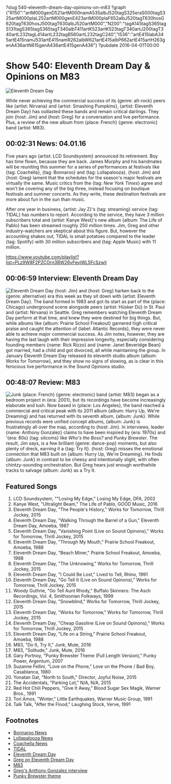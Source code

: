 ?slug 540-eleventh-dream-day-opinions-on-m83
?graph {"R150":"artM000genD521artM000namA535albJ520tagS325eraS000tagS325artM000plaL252artM000genE423artM000plaF652albJ520tagT630hosG620tagT630hosJ500tagT630albJ520artM000","N200":"tagA145tagS365tagS131tagS365tagS365tagT340albT411artK523artK523tagT340artJ200tagT340artL232tagL414artL232tagB560artL232tagC240","I536":"artE415labA345artE415namJ531artE415namR262albW621artE415albP662artE415artH263genA436artN615genA436artE415genA436"}
?pubdate 2016-04-01T00:00

# Show 540: Eleventh Dream Day & Opinions on M83

![Eleventh Dream Day](//static.soundopinions.org/images/2016/eleventhdreamday_web.jpg)

While never achieving the commercial success of its {genre: alt-rock} peers like {artist: Nirvana} and {artist: Smashing Pumpkins}, {artist: Eleventh Dream Day} has outlasted these bands and remain critical darlings. They join {host: Jim} and {host: Greg} for a conversation and live performance. Plus, a review of the new album from {place: French} {genre: electronic} band {artist: M83}.


## 00:02:31 News: 04.01.16

Five years ago {artist: LCD Soundsystem} announced its retirement. Boy has time flown, because they are back. James Murphy and his bandmates will be reuniting this summer for a series of performances at festivals like {tag: Coachella}, {tag: Bonnaroo} and {tag: Lollapalooza}. {host: Jim} and {host: Greg} lament that the schedules for the season's major festivals are virtually the same. Music critics from the {tag: *New York Times*} agree and won't be covering any of the big three, instead focusing on boutique festivals and summer concerts. As they write, these destination festivals are more about fun in the sun than music.

After one year in business, {artist: Jay Z}'s {tag: streaming} service {tag: TIDAL} has numbers to report. According to the service, they have 3 million subscribers total and {artist: Kanye West}'s new album {album: The Life of Pablo} has been streamed roughly 250 million times. Jim, Greg and other industry-watchers are skeptical about this figure. But, however the accounting shakes out, TIDAL is small potatoes compared to the leader {tag: Spotify} with 30 million subscribers and {tag: Apple Music} with 11 million.

https://www.youtube.com/playlist?list=PLz9W8F2PZCOrn3BW26vFeyiWL5FcSzwli

## 00:06:59 Interview: Eleventh Dream Day
![Eleventh Dream Day](//static.soundopinions.org/images/2016/Eleventh-Dream-Day.jpg)
{host: Jim} and {host: Greg} harken back to the {genre: alternative} era this week as they sit down with {artist: Eleventh Dream Day}. The band formed in 1983 and got its start as part of the {place: Chicago} underground scene alongside peers {artist: Hüsker Dü} in St. Paul and {artist: Nirvana} in Seattle. Greg remembers watching Eleventh Dream Day perform at that time, and knew they were destined for big things. But, while albums like {album: Prairie School Freakout} garnered high critical praise and caught the attention of {label: Atlantic Records}, they were never able to achieve major commercial success. As Jim notes, however, they are having the last laugh with their impressive longevity, especially considering founding members {name: Rick Rizzo} and {name: Janet Beveridge Bean} got married, had a child and got divorced, all while maintaining the group. In January Eleventh Dream Day released its eleventh studio album {album: Works for Tomorrow}, and they show no signs of slowing, as is clear in this ferocious live performance in the Sound Opinions studio.  

## 00:48:07 Review: M83
![Junk](http://is1.mzstatic.com/image/thumb/Music69/v4/ac/20/ab/ac20ab21-2622-6b65-8885-b7b9674c72a9/source/600x600bb.jpg "46086389/1086424444")
{place: French} {genre: electronic} band {artist: M83} began as a bedroom project in {era: 2001}, but its recordings have become increasingly elaborate and lush. Now based in {place: Los Angeles}, the band reached a commercial and critical peak with its 2011 album {album: Hurry Up, We're Dreaming} and has returned with its seventh album, {album: Junk}. While previous records were unified concept albums, {album: Junk} is frustratingly all over the map, according to {host: Jim}. In interviews, leader {name: Anthony Gonzalez} claims to have been inspired by {era: 1970s} and '{era: 80s} {tag: sitcoms} like *Who's the Boss?* and *Punky Brewster*. The result, Jim says, is a few brilliant {genre: dance-pop} moments, but also plenty of dreck, earning it a {tag: Try It}. {host: Greg} misses the emotional connection that M83 built on {album: Hurry Up, We're Dreaming}. He finds {album: Junk} in contrast to be cheesy and intentionally slight, with often chintzy-sounding orchestration. But Greg hears just enough worthwhile tracks to salvage {album: Junk} as a Try It.


## Featured Songs

1. LCD Soundsystem, ""Losing My Edge," Losing My Edge, DFA, 2002 
1. Kanye West, "Ultralight Beam," The Life of Pablo, GOOD Music, 2016
1. Eleventh Dream Day, "The People's History," Works for Tomorrow, Thrill Jockey, 2015 
1. Eleventh Dream Day, "Walking Through the Barrel of a Gun," Eleventh Dream Day, Amoeba, 1987
1. Eleventh Dream Day, "Vanishing Point (Live on Sound Opinons)," Works for Tomorrow, Thrill Jockey, 2015
1. Eleventh Dream Day, "Through My Mouth," Prairie School Freakout, Amoeba, 1988
1. Eleventh Dream Day, "Beach Miner," Prairie School Freakout, Amoeba, 1988
1. Eleventh Dream Day, "The Unknowing," Works for Tomorrow, Thrill Jockey, 2015
1. Eleventh Dream Day, "I Could Be Lost," Lived to Tell, Rhino, 1991
1. Eleventh Dream Day, "Go Tell It (Live on Sound Opinons)," Works for Tomorrow, Thrill Jockey, 2015
1. Woody Guthrie, "Go Tell Aunt Rhody," Buffalo Skinners: The Asch Recordings, Vol. 4, Smithsonian Folkways, 1999 
1. Eleventh Dream Day, "Snowblind," Works for Tomorrow, Thrill Jockey, 2015
1. Eleventh Dream Day, "Works for Tomorrow," Works for Tomorrow, Thrill Jockey, 2015
1. Eleventh Dream Day, "Cheap Gasoline (Live on Sound Opinons)," Works for Tomorrow, Thrill Jockey, 2015
1. Eleventh Dream Day, "Life on a String," Prairie School Freakout, Amoeba, 1988
1. M83, "Do It, Try It," Junk, Mute, 2016
1. M83, "Solitude," Junk, Mute, 2016
1. Gary Portnoy, "Punky Brewster Theme (Full Length Version)," Punky Power, Argentum, 2007 
1. Suzanne Fellini, "Love on the Phone," Love on the Phone / Bad Boy, Casablanca, 1980 
1. Yonatan Gat, "North to South," Director, Joyful Noise, 2015 
1. The Accidentals, "Parking Lot," N/A, N/A, 2015
1. Red Hot Chili Peppers, "Give It Away," Blood Sugar Sex Magik, Warner Bros., 1991 
1. Tori Amos, "Winter," Little Earthquakes, Warner Music Group, 1991 
1. Talk Talk, "After the Flood," Laughing Stock, Verve, 1991 

## Footnotes
- [Bonnaroo News](http://www.billboard.com/articles/columns/music-festivals/6844220/bonnaroo-fest-2016-lineup-pearl-jam-dead-company-lcd-soundsystem)
- [Lollapalooza News](http://www.chicagotribune.com/entertainment/music/ct-lollapalooza-2016-lineup-20160323-story.html)
- [Coachella News](http://www.billboard.com/articles/columns/music-festivals/6828979/coachella-lineup-guns-n-roses-lcd-soundsystem-calvin-harris)
- [TIDAL](http://www.billboard.com/articles/columns/hip-hop/7317826/tidal-three-million-global-subscribers-kanye-west-pablo-streams)
- [Eleventh Dream Day](http://eleventhdreamday.com/)
- [Greg on Eleventh Dream Day](http://www.chicagotribune.com/entertainment/music/kot/ct-eleventh-dream-day-janet-bean-rick-rizzo-20150723-column.html)
- [M83](http://ilovem83.com/)
- [Greg's Anthony Gonzalez interview](http://articles.chicagotribune.com/2012-05-02/entertainment/chi-m83-interview-anthony-gonzalez-interviewed-20120501_1_proper-recording-studio-double-album-landmark-albums)
- [Punky Brewster theme](https://www.youtube.com/watch?v=xCJrrftP7Ds)
